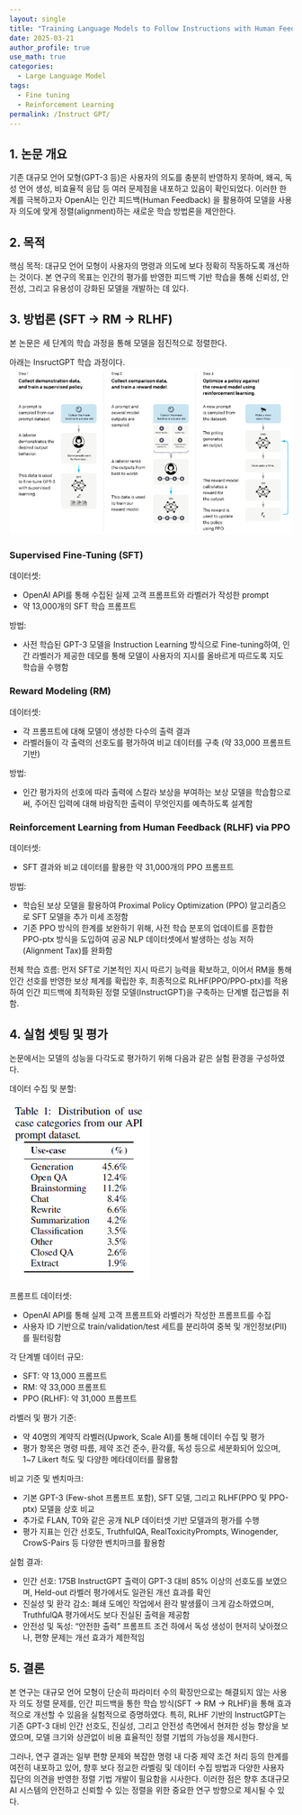 ```yaml
---
layout: single
title: "Training Language Models to Follow Instructions with Human Feedback"
date: 2025-03-21
author_profile: true
use_math: true
categories:
  - Large Language Model
tags:
  - Fine tuning
  - Reinforcement Learning
permalink: /Instruct GPT/
---
```


## 1. 논문 개요
기존 대규모 언어 모형(GPT-3 등)은 사용자의 의도를 충분히 반영하지 못하며, 왜곡, 독성 언어 생성, 비효율적 응답 등 여러 문제점을 내포하고 있음이 확인되었다.
이러한 한계를 극복하고자 OpenAI는 인간 피드백(Human Feedback) 을 활용하여 모델을 사용자 의도에 맞게 정렬(alignment)하는 새로운 학습 방법론을 제안한다.

## 2. 목적
핵심 목적:
대규모 언어 모형이 사용자의 명령과 의도에 보다 정확히 작동하도록 개선하는 것이다. 본 연구의 목표는 인간의 평가를 반영한 피드백 기반 학습을 통해 신뢰성, 안전성, 그리고 유용성이 강화된 모델을 개발하는 데 있다.

## 3. 방법론 (SFT → RM → RLHF)
본 논문은 세 단계의 학습 과정을 통해 모델을 점진적으로 정렬한다.

아래는 InsructGPT 학습 과정이다.
![InstructGPT 학습 과정](/images/Instruct_GPT/1.PNG)

### Supervised Fine-Tuning (SFT)

데이터셋:
- OpenAI API를 통해 수집된 실제 고객 프롬프트와 라벨러가 작성한 prompt
- 약 13,000개의 SFT 학습 프롬프트

방법:
- 사전 학습된 GPT-3 모델을 Instruction Learning 방식으로 Fine-tuning하여, 인간 라벨러가 제공한 데모를 통해 모델이 사용자의 지시를 올바르게 따르도록 지도 학습을 수행함

### Reward Modeling (RM)

데이터셋:
- 각 프롬프트에 대해 모델이 생성한 다수의 출력 결과
- 라벨러들이 각 출력의 선호도를 평가하여 비교 데이터를 구축 (약 33,000 프롬프트 기반)

방법:
- 인간 평가자의 선호에 따라 출력에 스칼라 보상을 부여하는 보상 모델을 학습함으로써, 주어진 입력에 대해 바람직한 출력이 무엇인지를 예측하도록 설계함

### Reinforcement Learning from Human Feedback (RLHF) via PPO

데이터셋:
- SFT 결과와 비교 데이터를 활용한 약 31,000개의 PPO 프롬프트

방법:
- 학습된 보상 모델을 활용하여 Proximal Policy Optimization (PPO) 알고리즘으로 SFT 모델을 추가 미세 조정함
- 기존 PPO 방식의 한계를 보완하기 위해, 사전 학습 분포의 업데이트를 혼합한 PPO-ptx 방식을 도입하여 공공 NLP 데이터셋에서 발생하는 성능 저하(Alignment Tax)를 완화함

전체 학습 흐름:
먼저 SFT로 기본적인 지시 따르기 능력을 확보하고, 이어서 RM을 통해 인간 선호를 반영한 보상 체계를 확립한 후, 최종적으로 RLHF(PPO/PPO-ptx)를 적용하여 인간 피드백에 최적화된 정렬 모델(InstructGPT)을 구축하는 단계별 접근법을 취함.

## 4. 실험 셋팅 및 평가
논문에서는 모델의 성능을 다각도로 평가하기 위해 다음과 같은 실험 환경을 구성하였다.

데이터 수집 및 분할:

![InstructGPT Data Set](/images/Instruct_GPT/2.PNG)

프롬프트 데이터셋:
- OpenAI API를 통해 실제 고객 프롬프트와 라벨러가 작성한 프롬프트를 수집
- 사용자 ID 기반으로 train/validation/test 세트를 분리하여 중복 및 개인정보(PII)를 필터링함

각 단계별 데이터 규모:
- SFT: 약 13,000 프롬프트
- RM: 약 33,000 프롬프트
- PPO (RLHF): 약 31,000 프롬프트

라벨러 및 평가 기준:
- 약 40명의 계약직 라벨러(Upwork, Scale AI)를 통해 데이터 수집 및 평가
- 평가 항목은 명령 따름, 제약 조건 준수, 환각률, 독성 등으로 세분화되어 있으며, 1~7 Likert 척도 및 다양한 메타데이터를 활용함

비교 기준 및 벤치마크:
- 기본 GPT-3 (Few-shot 프롬프트 포함), SFT 모델, 그리고 RLHF(PPO 및 PPO-ptx) 모델을 상호 비교
- 추가로 FLAN, T0와 같은 공개 NLP 데이터셋 기반 모델과의 평가를 수행
- 평가 지표는 인간 선호도, TruthfulQA, RealToxicityPrompts, Winogender, CrowS-Pairs 등 다양한 벤치마크를 활용함

실험 결과:
- 인간 선호: 175B InstructGPT 출력이 GPT-3 대비 85% 이상의 선호도를 보였으며, Held-out 라벨러 평가에서도 일관된 개선 효과를 확인
- 진실성 및 환각 감소: 폐쇄 도메인 작업에서 환각 발생률이 크게 감소하였으며, TruthfulQA 평가에서도 보다 진실된 출력을 제공함
- 안전성 및 독성: “안전한 출력” 프롬프트 조건 하에서 독성 생성이 현저히 낮아졌으나, 편향 문제는 개선 효과가 제한적임

## 5. 결론
본 연구는 대규모 언어 모형이 단순히 파라미터 수의 확장만으로는 해결되지 않는 사용자 의도 정렬 문제를, 인간 피드백을 통한 학습 방식(SFT → RM → RLHF)을 통해 효과적으로 개선할 수 있음을 실험적으로 증명하였다. 특히, RLHF 기반의 InstructGPT는 기존 GPT-3 대비 인간 선호도, 진실성, 그리고 안전성 측면에서 현저한 성능 향상을 보였으며, 모델 크기와 상관없이 비용 효율적인 정렬 기법의 가능성을 제시한다.

그러나, 연구 결과는 일부 편향 문제와 복잡한 명령 내 다중 제약 조건 처리 등의 한계를 여전히 내포하고 있어, 향후 보다 정교한 라벨링 및 데이터 수집 방법과 다양한 사용자 집단의 의견을 반영한 정렬 기법 개발이 필요함을 시사한다. 이러한 점은 향후 초대규모 AI 시스템의 안전하고 신뢰할 수 있는 정렬을 위한 중요한 연구 방향으로 제시될 수 있다.